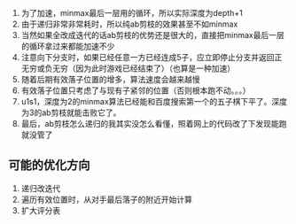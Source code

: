 1. 为了加速，minmax最后一层用的循环，所以实际深度为depth+1
2. 由于递归非常非常耗时，所以纯ab剪枝的效果甚至不如minmax
3. 当然如果全改成迭代的话ab剪枝的优势还是很大的，直接把minmax最后一层的循环拿过来都能加速不少
4. 注意向下分支时，如果已经任意一方已经连成5子，应立即停止分支并返回正无穷或负无穷（因为此时游戏已经结束了）（也算是一种加速）
5. 随着后期有效落子位置的增多，算法速度会越来越慢
6. 有效落子位置只考虑了与现有子紧邻的位置（否则根本跑不动。。。）
7. u1s1，深度为2的minmax算法已经能和百度搜索第一个的五子棋下平了。深度为3的ab剪枝就能击败它了。
8. 最后，ab剪枝怎么递归的我其实没怎么看懂，照着网上的代码改了下发现能跑就没管了

## 可能的优化方向
1. 递归改迭代
2. 遍历有效位置时，从对手最后落子的附近开始计算
3. 扩大评分表
